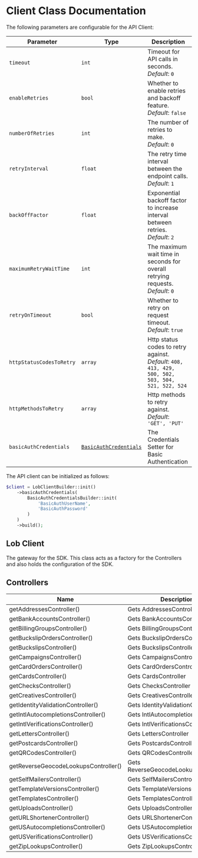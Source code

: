 
# Client Class Documentation

The following parameters are configurable for the API Client:

| Parameter | Type | Description |
|  --- | --- | --- |
| `timeout` | `int` | Timeout for API calls in seconds.<br>*Default*: `0` |
| `enableRetries` | `bool` | Whether to enable retries and backoff feature.<br>*Default*: `false` |
| `numberOfRetries` | `int` | The number of retries to make.<br>*Default*: `0` |
| `retryInterval` | `float` | The retry time interval between the endpoint calls.<br>*Default*: `1` |
| `backOffFactor` | `float` | Exponential backoff factor to increase interval between retries.<br>*Default*: `2` |
| `maximumRetryWaitTime` | `int` | The maximum wait time in seconds for overall retrying requests.<br>*Default*: `0` |
| `retryOnTimeout` | `bool` | Whether to retry on request timeout.<br>*Default*: `true` |
| `httpStatusCodesToRetry` | `array` | Http status codes to retry against.<br>*Default*: `408, 413, 429, 500, 502, 503, 504, 521, 522, 524` |
| `httpMethodsToRetry` | `array` | Http methods to retry against.<br>*Default*: `'GET', 'PUT'` |
| `basicAuthCredentials` | [`BasicAuthCredentials`]($basicauth) | The Credentials Setter for Basic Authentication |

The API client can be initialized as follows:

```php
$client = LobClientBuilder::init()
    ->basicAuthCredentials(
        BasicAuthCredentialsBuilder::init(
            'BasicAuthUserName',
            'BasicAuthPassword'
        )
    )
    ->build();
```

## Lob Client

The gateway for the SDK. This class acts as a factory for the Controllers and also holds the configuration of the SDK.

## Controllers

| Name | Description |
|  --- | --- |
| getAddressesController() | Gets AddressesController |
| getBankAccountsController() | Gets BankAccountsController |
| getBillingGroupsController() | Gets BillingGroupsController |
| getBuckslipOrdersController() | Gets BuckslipOrdersController |
| getBuckslipsController() | Gets BuckslipsController |
| getCampaignsController() | Gets CampaignsController |
| getCardOrdersController() | Gets CardOrdersController |
| getCardsController() | Gets CardsController |
| getChecksController() | Gets ChecksController |
| getCreativesController() | Gets CreativesController |
| getIdentityValidationController() | Gets IdentityValidationController |
| getIntlAutocompletionsController() | Gets IntlAutocompletionsController |
| getIntlVerificationsController() | Gets IntlVerificationsController |
| getLettersController() | Gets LettersController |
| getPostcardsController() | Gets PostcardsController |
| getQRCodesController() | Gets QRCodesController |
| getReverseGeocodeLookupsController() | Gets ReverseGeocodeLookupsController |
| getSelfMailersController() | Gets SelfMailersController |
| getTemplateVersionsController() | Gets TemplateVersionsController |
| getTemplatesController() | Gets TemplatesController |
| getUploadsController() | Gets UploadsController |
| getURLShortenerController() | Gets URLShortenerController |
| getUSAutocompletionsController() | Gets USAutocompletionsController |
| getUSVerificationsController() | Gets USVerificationsController |
| getZipLookupsController() | Gets ZipLookupsController |


